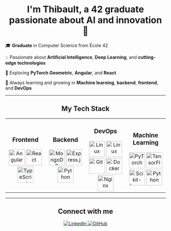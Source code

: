 <div align="center">
  <h1>I'm Thibault, a 42 graduate passionate about AI and innovation 🚀</h1>
   
</div>

🎓 <strong>Graduate</strong> in Computer Science from École 42


💡 Passionate about <strong>Artificial Intelligence</strong>, <strong>Deep Learning</strong>, and <strong>cutting-edge technologies</strong>


🔭 Exploring <strong>PyTorch Geometric</strong>, <strong>Angular</strong>, and <strong>React</strong>


🌱 Always learning and growing in <strong>Machine learning</strong>, <strong>backend</strong>, <strong>frontend</strong>, and <strong>DevOps</strong>

---

<h2 align="center">My Tech Stack</h2>

<div align="center">
  <table>
    <tr>
      <td align="center" width="25%">
        <h3>Frontend</h3>
        <a href="https://angular.io/" target="_blank"><img src="https://profilinator.rishav.dev/skills-assets/angularjs-original.svg" alt="Angular" height="50" /></a>
        <a href="https://reactjs.org/" target="_blank"><img src="https://profilinator.rishav.dev/skills-assets/react-original-wordmark.svg" alt="React" height="50" /></a>
        <a href="https://www.typescriptlang.org/" target="_blank"><img src="https://profilinator.rishav.dev/skills-assets/typescript-original.svg" alt="TypeScript" height="50" /></a>
      </td>
      <td align="center" width="25%">
        <h3>Backend</h3>
        <a href="https://www.mongodb.com/" target="_blank"><img src="https://profilinator.rishav.dev/skills-assets/mongodb-original-wordmark.svg" alt="MongoDB" height="50" /></a>
        <a href="https://vitejs.fr/" target="_blank"><img src="https://profilinator.rishav.dev/skills-assets/express-original-wordmark.svg" alt="Express.js" height="50" /></a>
        <a href="https://www.python.org/" target="_blank"><img src="https://profilinator.rishav.dev/skills-assets/python-original.svg" alt="Python" height="50" /></a>
      </td>
      <td align="center" width="25%">
        <h3>DevOps</h3>
        <a href="https://www.jenkins.io/" target="_blank"><img src="https://profilinator.rishav.dev/skills-assets/linux-original.svg" alt="Linux" height="50" /></a>
        <a href="https://www.linux.org/" target="_blank"><img src="https://profilinator.rishav.dev/skills-assets/linux-original.svg" alt="Linux" height="50" /></a>
        <a href="https://github.com/" target="_blank"><img src="https://profilinator.rishav.dev/skills-assets/git-scm-icon.svg" alt="Git" height="50" /></a>
        <a href="https://www.docker.com/" target="_blank"><img src="https://profilinator.rishav.dev/skills-assets/docker-original-wordmark.svg" alt="Docker" height="50" /></a>
        <a href="https://www.nginx.com/" target="_blank"><img src="https://profilinator.rishav.dev/skills-assets/nginx-original.svg" alt="Nginx" height="50" /></a>
      </td>
      <td align="center" width="25%">
        <h3>Machine Learning</h3>
        <a href="https://pytorch.org/" target="_blank"><img src="https://profilinator.rishav.dev/skills-assets/pytorch-icon.svg" alt="PyTorch" height="50" /></a>
        <a href="https://www.tensorflow.org/" target="_blank"><img src="https://profilinator.rishav.dev/skills-assets/tensorflow-icon.svg" alt="TensorFlow" height="50" /></a>
        <a href="https://scikit-learn.org/" target="_blank"><img src="https://profilinator.rishav.dev/skills-assets/scikit_learn-icon.svg" alt="Scikit-Learn" height="50" /></a>
        <a href="https://www.python.org/" target="_blank"><img src="https://profilinator.rishav.dev/skills-assets/python-original.svg" alt="Python" height="50" /></a>
      </td>
    </tr>
  </table>
</div>

---

<h2 align="center">Connect with me</h2>
<div align="center">
  <a href="https://linkedin.com/in/votre-lien-linkedin" target="_blank">
    <img src="https://img.shields.io/badge/LinkedIn-0077B5?style=for-the-badge&logo=linkedin&logoColor=white" alt="LinkedIn" />
  </a>
  <a href="https://github.com/votre-profil-github" target="_blank">
    <img src="https://img.shields.io/badge/GitHub-100000?style=for-the-badge&logo=github&logoColor=white" alt="GitHub" />
  </a>
</div>
